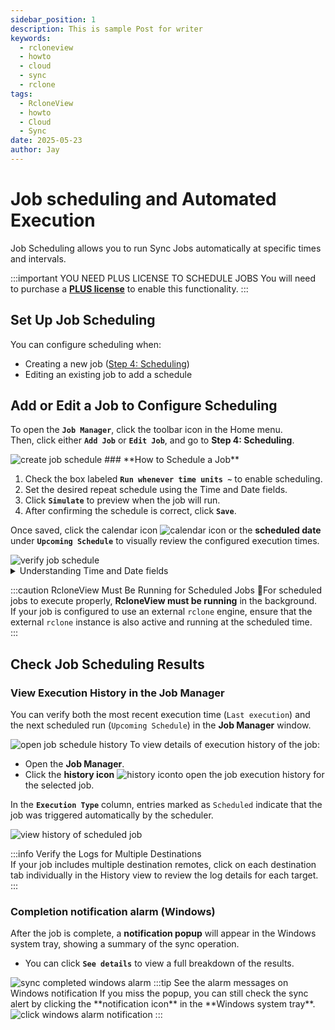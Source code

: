 ```yaml
---
sidebar_position: 1
description: This is sample Post for writer
keywords:
  - rcloneview
  - howto
  - cloud
  - sync
  - rclone
tags:
  - RcloneView
  - howto
  - Cloud
  - Sync
date: 2025-05-23
author: Jay
---
```


# Job scheduling and Automated Execution

Job Scheduling allows you to run Sync Jobs automatically at specific times and intervals.


:::important YOU NEED PLUS LICENSE TO SCHEDULE JOBS
You will need to purchase a [**PLUS license**](https://rcloneview.com/src/pricing.html) to enable this functionality.
:::


## Set Up Job Scheduling

You can configure scheduling when:

- Creating a new job ([Step 4: Scheduling](../rcloneview-basic/create-sync-jobs.md#step4-scheduling-available-with-plus-license))
- Editing an existing job to add a schedule

## Add or Edit a Job to Configure Scheduling


To open the **`Job Manager`**, click the toolbar icon in the Home menu.  
Then, click either **`Add Job`** or **`Edit Job`**, and go to **Step 4: Scheduling**.

<img src="/support/images/en/howto/rcloneview-advanced/create-job-schedule.png" alt="create job schedule" class="img-medium img-center" />
### **How to Schedule a Job**

1. Check the box labeled **`Run whenever time units ~`** to enable scheduling.
2. Set the desired repeat schedule using the Time and Date fields.
3. Click **`Simulate`** to preview when the job will run.
4. After confirming the schedule is correct, click **`Save`**.

  Once saved, click the calendar icon <img src="/support/icons/calendar-icon.png" alt="calendar icon" class="inline-icon" /> or  the **scheduled date** under **`Upcoming Schedule`** to visually review the configured execution times.

<img src="/support/images/en/howto/rcloneview-advanced/verify-job-schedule.png" alt="verify job schedule" class="img-medium img-center" />

<details>
<summary>Understanding Time and Date fields</summary>

Understanding Time and Date fields

**The schedule configuration supports Crontab-style values**, allowing for precise and flexible scheduling to meet a wide range of user needs.

| Field Name   | Allowed Values | Description                             |
| ------------ | -------------- | --------------------------------------- |
| Minute       | 0-59           | Minute of the hour                      |
| Hour         | 0-23           | Hour of the day                         |
| Day of Week  | 0-6            | 0 = Sunday, 1 = Monday, …, 6 = Saturday |
| Day of Month | 1-31           | Day of the month                                        |
| Month        | 1-12           | 1 is January, 2 if February, and so on. |

**Accepted Formats:**

- **Empty value** : Matches every unit (e.g., every minute if Minutes is blank).
- **n1, n2, ...** : List values (e.g., 1,3,5 for Monday, Wednesday, Friday).
- **n1-n2** : Range of values (e.g., 0-2 means 0, 1, 2).
- **n1-n2/n3**: Range with step (e.g., 6-12/3 means 6, 9, 12).

The fields — **Minute**, **Hour**, **Day of Week**, **Day of Month**, and **Month** — work together using a logical **AND** operation. This means the job will run only when **all** conditions are met.

📌 Example: **Running a sync job at 1:30 AM on the first Sunday of every month**. 
To achieve this schedule, configure the following fields:

- **Time (1:30 AM):**
    - **Minute:** 30
    - **Hour:** 1
    
- **Date (first Sunday of each month):**
    - **Day of Month:** 1-7 — matches the first seven days of the month
    - **Day of Week:** 0 — where 0 represents Sunday
    - **Month:** _Leave blank_ — applies to all months

✅ This combination ensures the job runs **only when the date is within the first week** and **falls on a Sunday**, effectively scheduling it for the first Sunday of each month at 1:30 AM.

<img src="/support/images/en/howto/rcloneview-advanced/example-of-job-schedule.png" alt="example of job schedule" class="img-medium img-center" />

</details>


:::caution RcloneView Must Be Running for Scheduled Jobs
For scheduled jobs to execute properly, **RcloneView must be running** in the background.  
If your job is configured to use an external `rclone` engine, ensure that the external `rclone` instance is also active and running at the scheduled time.  
:::

## Check Job Scheduling Results


### **View Execution History in the Job Manager**

  
You can verify both the most recent execution time (`Last execution`) and the next scheduled run (`Upcoming Schedule`) in the **Job Manager** window.

<img src="/support/images/en/howto/rcloneview-advanced/open-job-schedule-history.png" alt="open job schedule history" class="img-medium img-center" />
To view details of execution history of the job:

- Open the **Job Manager**.
- Click the **history icon** <img src="/support/icons/history-icon.png" alt="history icon" class="inline-icon" />to open the job execution history for the selected job.
  

In the **`Execution Type`** column, entries marked as `Scheduled` indicate that the job was triggered automatically by the scheduler.

<img src="/support/images/en/howto/rcloneview-advanced/view-history-of-scheduled-job.png" alt="view history of scheduled job" class="img-medium img-center" />


:::info Verify the Logs for Multiple Destinations  
If your job includes multiple destination remotes, click on each destination tab individually in the History view to review the log details for each target.
:::


### Completion notification alarm (Windows)

After the job is complete, a **notification popup** will appear in the Windows system tray, showing a summary of the sync operation.

  - You can click **`See details`** to view a full breakdown of the results.
<img src="/support/images/en/howto/rcloneview-basic/sync-completed-windows-alarm.png" alt="sync completed windows alarm" class="img-medium img-center" />
:::tip See the alarm messages on Windows notification
If you miss the popup, you can still check the sync alert by clicking the **notification icon** in the **Windows system tray**.
<img src="/support/images/en/howto/rcloneview-basic/click-windows-alarm-notification.png" alt="click windows alarm notification" class="img-small img-left" />
:::